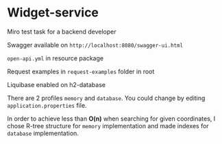 # Widget-service

Miro test task for a backend developer

Swagger available on `http://localhost:8080/swagger-ui.html`

`open-api.yml` in resource package

Request examples in `request-examples` folder in root

Liquibase enabled on h2-database

There are 2 profiles `memory` and `database`. 
You could change by editing `application.properties` file. 

In order to achieve less than **O(n)** when searching for given coordinates, I chose R-tree structure for `memory` implementation and made indexes for `database` implementation.